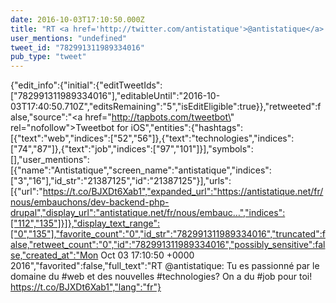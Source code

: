 ```yaml
---
date: 2016-10-03T17:10:50.000Z
title: "RT <a href='http://twitter.com/antistatique'>@antistatique</a>: Tu es passionné par le domaine du #web et des nouvelles #technologies? On a du #job pour toi! https://t.co/BJXDt6Xab1″"
user_mentions: "undefined"
tweet_id: "782991311989334016"
pub_type: "tweet"
---
```

{"edit_info":{"initial":{"editTweetIds":["782991311989334016"],"editableUntil":"2016-10-03T17:40:50.710Z","editsRemaining":"5","isEditEligible":true}},"retweeted":false,"source":"<a href=\"http://tapbots.com/tweetbot\" rel=\"nofollow\">Tweetbot for iΟS</a>","entities":{"hashtags":[{"text":"web","indices":["52","56"]},{"text":"technologies","indices":["74","87"]},{"text":"job","indices":["97","101"]}],"symbols":[],"user_mentions":[{"name":"Antistatique","screen_name":"antistatique","indices":["3","16"],"id_str":"21387125","id":"21387125"}],"urls":[{"url":"https://t.co/BJXDt6Xab1","expanded_url":"https://antistatique.net/fr/nous/embauchons/dev-backend-php-drupal","display_url":"antistatique.net/fr/nous/embauc…","indices":["112","135"]}]},"display_text_range":["0","135"],"favorite_count":"0","id_str":"782991311989334016","truncated":false,"retweet_count":"0","id":"782991311989334016","possibly_sensitive":false,"created_at":"Mon Oct 03 17:10:50 +0000 2016","favorited":false,"full_text":"RT @antistatique: Tu es passionné par le domaine du #web et des nouvelles #technologies? On a du #job pour toi! https://t.co/BJXDt6Xab1","lang":"fr"}
